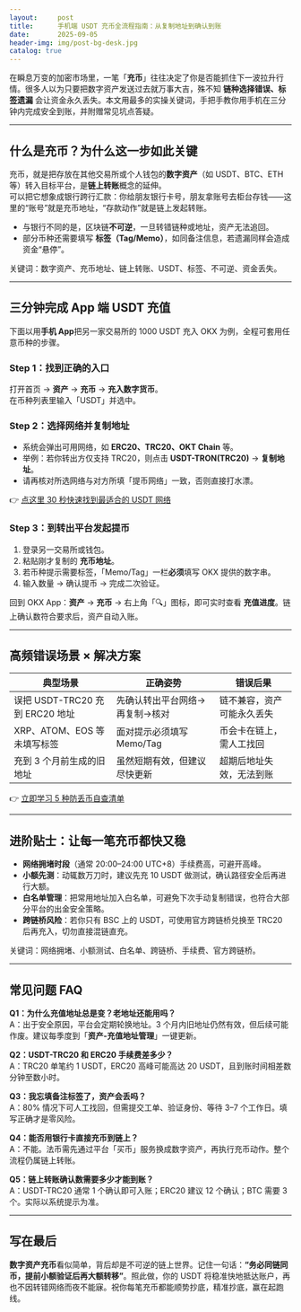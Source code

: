 ```yaml
---
layout:     post
title:      手机端 USDT 充币全流程指南：从复制地址到确认到账
date:       2025-09-05
header-img: img/post-bg-desk.jpg
catalog: true
---
```


在瞬息万变的加密市场里，一笔「**充币**」往往决定了你是否能抓住下一波拉升行情。很多人以为只要把数字资产发送过去就万事大吉，殊不知 **链种选择错误、标签遗漏** 会让资金永久丢失。本文用最多的实操关键词，手把手教你用手机在三分钟内完成安全到账，并附赠常见坑点答疑。

---

## 什么是充币？为什么这一步如此关键

充币，就是把存放在其他交易所或个人钱包的**数字资产**（如 USDT、BTC、ETH 等）转入目标平台，是**链上转账**概念的延伸。  
可以把它想象成银行跨行汇款：你给朋友银行卡号，朋友拿账号去柜台存钱——这里的“账号”就是充币地址，“存款动作”就是链上发起转账。

- 与银行不同的是，区块链**不可逆**，一旦转错链种或地址，资产无法追回。  
- 部分币种还需要填写 **标签（Tag/Memo）**，如同备注信息，若遗漏同样会造成资金“悬停”。

关键词：数字资产、充币地址、链上转账、USDT、标签、不可逆、资金丢失。

---

## 三分钟完成 App 端 USDT 充值

下面以用**手机 App**把另一家交易所的 1000 USDT 充入 OKX 为例，全程可套用任意币种的步骤。

### Step 1：找到正确的入口
打开首页 → **资产** → **充币** → **充入数字货币**。  
在币种列表里输入「USDT」并选中。

### Step 2：选择网络并复制地址
- 系统会弹出可用网络，如 **ERC20、TRC20、OKT Chain** 等。  
- 举例：若你转出方仅支持 TRC20，则点击 **USDT-TRON(TRC20)** → **复制地址**。  
- 请再核对所选网络与对方所填「提币网络」一致，否则直接打水漂。  

👉 [点这里 30 秒快速找到最适合的 USDT 网络](https://okxdog.com/)

### Step 3：到转出平台发起提币
1. 登录另一交易所或钱包。  
2. 粘贴刚才复制的 **充币地址**。  
3. 若币种提示需要标签，「Memo/Tag」一栏**必须**填写 OKX 提供的数字串。  
4. 输入数量 → 确认提币 → 完成二次验证。  

回到 OKX App：**资产** → **充币** → 右上角「🔍」图标，即可实时查看 **充值进度**。链上确认数符合要求后，资产自动入账。

---

## 高频错误场景 × 解决方案

| 典型场景                             | 正确姿势                        | 错误后果                     |
|--------------------------------------|---------------------------------|------------------------------|
| 误把 USDT-TRC20 充到 ERC20 地址      | 先确认转出平台网络→再复制→核对 | 链不兼容，资产可能永久丢失   |
| XRP、ATOM、EOS 等未填写标签         | 面对提示必须填写 Memo/Tag       | 币会卡在链上，需人工找回     |
| 充到 3 个月前生成的旧地址            | 虽然短期有效，但建议尽快更新    | 超期后地址失效，无法到账     |

👉 [立即学习 5 种防丢币自查清单](https://okxdog.com/)

---

## 进阶贴士：让每一笔充币都快又稳

- **网络拥堵时段**（通常 20:00–24:00 UTC+8）手续费高，可避开高峰。  
- **小额先测**：动辄数万刀时，建议先充 10 USDT 做测试，确认路径安全后再进行大额。  
- **白名单管理**：把常用地址加入白名单，可避免下次手动复制错误，也符合大部分平台的出金安全策略。  
- **跨链桥风险**：若你只有 BSC 上的 USDT，可使用官方跨链桥兑换至 TRC20 后再充入，切勿直接混链直充。

关键词：网络拥堵、小额测试、白名单、跨链桥、手续费、官方跨链桥。

---

## 常见问题 FAQ

**Q1：为什么充值地址总是变？老地址还能用吗？**  
A：出于安全原因，平台会定期轮换地址。3 个月内旧地址仍然有效，但后续可能作废。建议每季度到「**资产-充值地址管理**」一键更新。

**Q2：USDT-TRC20 和 ERC20 手续费差多少？**  
A：TRC20 单笔约 1 USDT，ERC20 高峰可能高达 20 USDT，且到账时间相差数分钟至数小时。

**Q3：我忘填备注标签了，资产会丢吗？**  
A：80% 情况下可人工找回，但需提交工单、验证身份、等待 3–7 个工作日。填写正确才是零风险。

**Q4：能否用银行卡直接充币到链上？**  
A：不能。法币需先通过平台「买币」服务换成数字资产，再执行充币动作。整个流程仍属链上转账。

**Q5：链上转账确认数需要多少才能到账？**  
A：USDT-TRC20 通常 1 个确认即可入账；ERC20 建议 12 个确认；BTC 需要 3 个。实际以系统提示为准。

---

## 写在最后

**数字资产充币**看似简单，背后却是不可逆的链上世界。记住一句话：**“务必同链同币，提前小额验证后再大额转移”**。照此做，你的 USDT 将稳准快地抵达账户，再也不因转错网络而夜不能寐。祝你每笔充币都能顺势抄底，精准抄底，赢在起跑线。